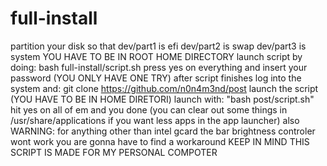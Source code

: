 # full-install
partition your disk so that
dev/part1 is efi
dev/part2 is swap 
dev/part3 is system
YOU HAVE TO BE IN ROOT HOME DIRECTORY
launch script by doing: bash full-install/script.sh
press yes on everything and insert your password (YOU ONLY HAVE ONE TRY)
after script finishes log into the system and: git clone https://github.com/n0n4m3nd/post
launch the script (YOU HAVE TO BE IN HOME DIRETORI)
launch with: "bash post/script.sh" hit yes on all of em
and you done (you can clear out some things in /usr/share/applications if you want less apps in the app launcher)
also WARNING: for anything other than intel gcard the bar brightness controler wont work you are gonna have to find a workaround
KEEP IN MIND THIS SCRIPT IS MADE FOR MY PERSONAL COMPOTER 
